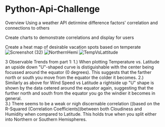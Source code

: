 # Python-Api-Challenge
Overview
Using a weather API detirmine difference factors' correlation and connections to others

Create charts to demonstrate correlations and display for users

Create a heat map of desirable vacation spots based on temperate![Screenshot (32)](https://user-images.githubusercontent.com/89317338/167927012-bd173b93-1ecb-4f67-a949-10344947f5da.png)
![NorthernHemi](https://user-images.githubusercontent.com/89317338/167927174-99220c19-288f-4245-b8a1-f1a0fbace3f0.png)
![TempVsLattitude](https://user-images.githubusercontent.com/89317338/167927175-41656665-b507-4ac2-80ef-b607d2dc23b3.png)


3 Observable Trends from part 1:
1.) When plotting Temperature vs. Latitude an upside down "U"-shaped curve is distiguishable with the center being focussed around the equator (0 degrees). This suggests that the farther north or south you move from the equator the colder it becomes. 
2.) Similarly as above for Wind Speed vs Latitude a rightside up "U" shape is shown by the data cetered around the equator again, suggesting that the further north and south from the equator you go the windier it becomes in general.  
3.) There seems to be a weak or nigh discernable correlation ((based on the  R-Squared (Correlation Coefficients))between both Cloudiness and Humidity when compared to Latitude. This holds true when you split either into Northern or Southern Hemispheres. 
